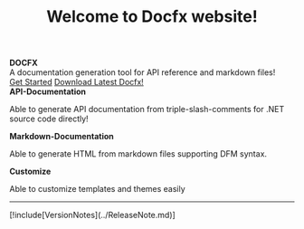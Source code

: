 ﻿---
_allowAffix: false
title: Welcome to Docfx website!
documentType: index
---
<style type="text/css">
#note h1{
  font-size: 24px;
}
#note h2{
  font-size: 20px;
}
#note h3{
  font-size: 16px
}
</style>

<div class="hero">
  <div class="wrap">
    <div class="text">
      <strong>DOCFX</strong>
  </div>
    <div class="minitext">
    A documentation generation tool for API reference and markdown files!
    </div>
    <div class="buttons-unit">
      <a href="tutorial/docfx_getting_started.md" class="button">Get Started</a>
      <a href="tutorial/artifacts/docfx.zip" class="button">Download Latest Docfx!</a>
    </div>
  </div>
</div>
<!-- BEGINSECTION class="container content" -->
<div id="vp-container">
  <div id="initial-vps">
    <div class="row value-props">
      <div class="col-lg-4 text-center animated fadeInLeft">
        <strong class="value-prop-heading">API-Documentation</strong>
        <p>Able to generate API documentation from triple-slash-comments for .NET source code directly!</p>
      </div><!-- /.col-lg-4 -->
      <div class="col-lg-4 text-center animated fadeIn">
        <strong class="value-prop-heading">Markdown-Documentation</strong>
        <p>Able to generate HTML from markdown files supporting DFM syntax.</p>
      </div><!-- /.col-lg-4 -->
      <div class="col-lg-4 text-center animated fadeInRight">
        <strong class="value-prop-heading">Customize</strong>
        <p>Able to customize templates and themes easily</p>
      </div><!-- /.col-lg-4 -->
    </div><!-- /.row -->
  </div>
</div>
<hr/>
<!-- BEGINSECTION class="row" id="note"-->
[!include[VersionNotes](../ReleaseNote.md)]
<!-- ENDSECTION -->
<!-- ENDSECTION -->